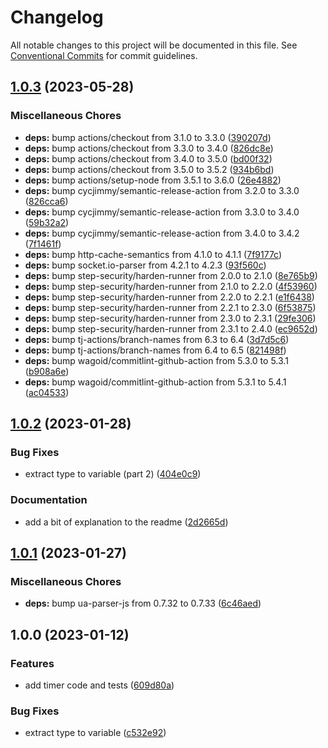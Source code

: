 # Changelog

All notable changes to this project will be documented in this file. See
[Conventional Commits](https://conventionalcommits.org) for commit guidelines.

## [1.0.3](https://github.com/rweich/webworker-timer/compare/v1.0.2...v1.0.3) (2023-05-28)


### Miscellaneous Chores

* **deps:** bump actions/checkout from 3.1.0 to 3.3.0 ([390207d](https://github.com/rweich/webworker-timer/commit/390207d65eb800148da6c038cb993de7d79b4463))
* **deps:** bump actions/checkout from 3.3.0 to 3.4.0 ([826dc8e](https://github.com/rweich/webworker-timer/commit/826dc8ee9a876b47917f568a9e55cdc1d87c4583))
* **deps:** bump actions/checkout from 3.4.0 to 3.5.0 ([bd00f32](https://github.com/rweich/webworker-timer/commit/bd00f32eca093e89f602bfccc054be4535067f06))
* **deps:** bump actions/checkout from 3.5.0 to 3.5.2 ([934b6bd](https://github.com/rweich/webworker-timer/commit/934b6bdff076872ce381e85fe5131d5764023359))
* **deps:** bump actions/setup-node from 3.5.1 to 3.6.0 ([26e4882](https://github.com/rweich/webworker-timer/commit/26e48828d316e2d731a061a520cea500aff2a42f))
* **deps:** bump cycjimmy/semantic-release-action from 3.2.0 to 3.3.0 ([826cca6](https://github.com/rweich/webworker-timer/commit/826cca6cca5852639a4aebca792208086be900c6))
* **deps:** bump cycjimmy/semantic-release-action from 3.3.0 to 3.4.0 ([59b32a2](https://github.com/rweich/webworker-timer/commit/59b32a2c82d02301ac1665d7bcee47d6786f9bd5))
* **deps:** bump cycjimmy/semantic-release-action from 3.4.0 to 3.4.2 ([7f1461f](https://github.com/rweich/webworker-timer/commit/7f1461fa634c0fe99b10a59dfff00ac73cfe7ffe))
* **deps:** bump http-cache-semantics from 4.1.0 to 4.1.1 ([7f9177c](https://github.com/rweich/webworker-timer/commit/7f9177ca716170cd59e4c225c8761cb54a9869e0))
* **deps:** bump socket.io-parser from 4.2.1 to 4.2.3 ([93f560c](https://github.com/rweich/webworker-timer/commit/93f560c7b52ac9ad8958092277625e51225f9ec8))
* **deps:** bump step-security/harden-runner from 2.0.0 to 2.1.0 ([8e765b9](https://github.com/rweich/webworker-timer/commit/8e765b97ec298a8f47ce94f6de54818877f338f5))
* **deps:** bump step-security/harden-runner from 2.1.0 to 2.2.0 ([4f53960](https://github.com/rweich/webworker-timer/commit/4f53960272ee288e7eb2081dfc9879b08af4637b))
* **deps:** bump step-security/harden-runner from 2.2.0 to 2.2.1 ([e1f6438](https://github.com/rweich/webworker-timer/commit/e1f643838c0bff05a8958678d3183194d94c3694))
* **deps:** bump step-security/harden-runner from 2.2.1 to 2.3.0 ([6f53875](https://github.com/rweich/webworker-timer/commit/6f538758ceabc71fc9693faab5c66afe9190b911))
* **deps:** bump step-security/harden-runner from 2.3.0 to 2.3.1 ([29fe306](https://github.com/rweich/webworker-timer/commit/29fe306399abf2a40a00eacaf320a18c830f6de0))
* **deps:** bump step-security/harden-runner from 2.3.1 to 2.4.0 ([ec9652d](https://github.com/rweich/webworker-timer/commit/ec9652da02ff069d0630a7fc97be53e7cd817f45))
* **deps:** bump tj-actions/branch-names from 6.3 to 6.4 ([3d7d5c6](https://github.com/rweich/webworker-timer/commit/3d7d5c6e2bc9737774961a0cf5538f648255bd6d))
* **deps:** bump tj-actions/branch-names from 6.4 to 6.5 ([821498f](https://github.com/rweich/webworker-timer/commit/821498f6c1250ea11f066bf7e88e7b8fefdbafad))
* **deps:** bump wagoid/commitlint-github-action from 5.3.0 to 5.3.1 ([b908a6e](https://github.com/rweich/webworker-timer/commit/b908a6ecb0633ed6d43b2296c2159d8366ab05c3))
* **deps:** bump wagoid/commitlint-github-action from 5.3.1 to 5.4.1 ([ac04533](https://github.com/rweich/webworker-timer/commit/ac04533d5aa46559694be8018072fca86df424ef))

## [1.0.2](https://github.com/rweich/webworker-timer/compare/v1.0.1...v1.0.2) (2023-01-28)


### Bug Fixes

* extract type to variable (part 2) ([404e0c9](https://github.com/rweich/webworker-timer/commit/404e0c9e0ee90ca068a16b95ed3333249a11a0cf))


### Documentation

* add a bit of explanation to the readme ([2d2665d](https://github.com/rweich/webworker-timer/commit/2d2665de4316cc4246488f57f1b7c428ad3a69c0))

## [1.0.1](https://github.com/rweich/webworker-timer/compare/v1.0.0...v1.0.1) (2023-01-27)


### Miscellaneous Chores

* **deps:** bump ua-parser-js from 0.7.32 to 0.7.33 ([6c46aed](https://github.com/rweich/webworker-timer/commit/6c46aed42fcb082efce795ef9b3b2aa7dcae7734))

## 1.0.0 (2023-01-12)


### Features

* add timer code and tests ([609d80a](https://github.com/rweich/webworker-timer/commit/609d80a2a76ba76c82a04630e66e3c2e7f24c047))


### Bug Fixes

* extract type to variable ([c532e92](https://github.com/rweich/webworker-timer/commit/c532e92414c7ee66e666b5f80c6d78c4016388f3))
